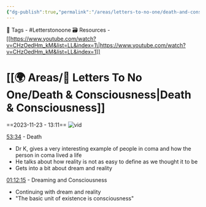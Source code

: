 ```yaml
---
{"dg-publish":true,"permalink":"/areas/letters-to-no-one/death-and-consciousness/","dgPassFrontmatter":true,"noteIcon":"3","created":"2023-11-23T13:11:39.433+05:30","updated":"2023-12-12T01:14:02.189+05:30"}
---
```


🧶 Tags - #Letterstonoone 
🗃 Resources - [[https://www.youtube.com/watch?v=CHzOedHm_kM&list=LL&index=1\|https://www.youtube.com/watch?v=CHzOedHm_kM&list=LL&index=1]]
# [[🌍 Areas/📧  Letters To No One/Death & Consciousness\|Death & Consciousness]]
==2023-11-23 - 13:11==
![vid](https://www.youtube.com/watch?v=CHzOedHm_kM&list=LL&index=1)

[53:34](https://www.youtube.com/embed/CHzOedHm_kM?si=BIHrLEV3XNgA-3Ok&amp;start=3214) - Death

- Dr K, gives a very interesting example of people in coma and how the person in coma lived a life
- He talks about how reality is not as easy to define as we thought it to be
- Gets into a bit about dream and reality

[01:12:15](https://www.youtube.com/embed/CHzOedHm_kM?si=sL7uS6O8suIDHAWi&amp;start=4335) - Dreaming and Consciousness

- Continuing with dream and reality
- "The basic unit of existence is consciousness"
